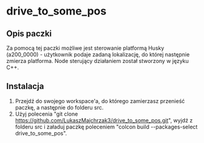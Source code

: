 # drive_to_some_pos
## Opis paczki
Za pomocą tej paczki możliwe jest sterowanie platformą Husky (a200_0000) - użytkownik podaje zadaną lokalizację, do której następnie zmierza platforma. Node sterujący działaniem został stworzony w języku C++.
## Instalacja
1. Przejdź do swojego workspace'a, do którego zamierzasz przenieść paczkę, a następnie do folderu src.
2. Użyj polecenia "git clone https://github.com/LukaszMajchrzak3/drive_to_some_pos.git", wyjdź z folderu src i załaduj paczkę poleceniem "colcon build --packages-select drive_to_some_pos".
